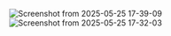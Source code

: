 ![Screenshot from 2025-05-25 17-39-09](https://github.com/user-attachments/assets/a31e8579-5994-40d5-bc3f-f2fda481f1ea)
![Screenshot from 2025-05-25 17-32-03](https://github.com/user-attachments/assets/30b3fe46-3acb-43b1-8ef3-78d21ce06562)

